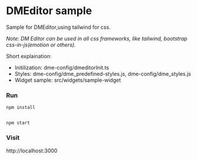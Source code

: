 # DMEditor sample

Sample for DMEditor,using tailwind for css.

_Note: DM Editor can be used in all css frameworks, like tailwind, bootstrap css-in-js(emotion or others)._

Short explaination:

- Initilization: dme-config/dmeditorInit.ts
- Styles: dme-config/dme_predefined-styles.js, dme-config/dme_styles.js
- Widget sample: src/widgets/sample-widget

### Run

```
npm install


npm start
```

### Visit

http://localhost:3000
